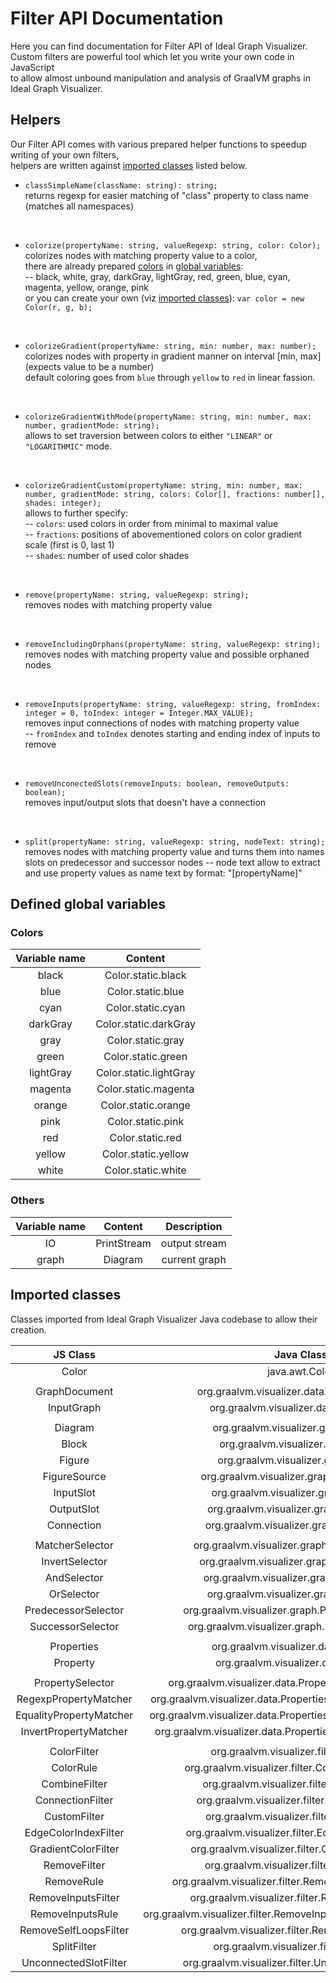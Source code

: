 # Filter API Documentation

Here you can find documentation for Filter API of Ideal Graph Visualizer.   
Custom filters are powerful tool which let you write your own code in JavaScript   
to allow almost unbound manipulation and analysis of GraalVM graphs in Ideal Graph Visualizer.

## Helpers

Our Filter API comes with various prepared helper functions to speedup writing of your own filters,   
helpers are written against [imported classes](#imported-classes) listed below.   
   
- `classSimpleName(className: string): string;`   
returns regexp for easier matching of "class" property to class name (matches all namespaces)<p>&nbsp;</p>
- `colorize(propertyName: string, valueRegexp: string, color: Color);`   
colorizes nodes with matching property value to a color,   
there are already prepared [colors](#global-colors) in [global variables](#global-variables):   
-- black, white, gray, darkGray, lightGray, red, green, blue, cyan, magenta, yellow, orange, pink   
or you can create your own (viz [imported classes](#imported-classes)): `var color = new Color(r, g, b);`<p>&nbsp;</p>
- `colorizeGradient(propertyName: string, min: number, max: number);`   
colorizes nodes with property in gradient manner on interval \[min, max\] (expects value to be a number)   
default coloring goes from `blue` through `yellow` to `red` in linear fassion.<p>&nbsp;</p>
- `colorizeGradientWithMode(propertyName: string, min: number, max: number, gradientMode: string);`   
allows to set traversion between colors to either `"LINEAR"` or `"LOGARITHMIC"` mode.<p>&nbsp;</p>
- `colorizeGradientCustom(propertyName: string, min: number, max: number, gradientMode: string, colors: Color[], fractions: number[], shades: integer);`   
allows to further specify:   
-- `colors`: used colors in order from minimal to maximal value   
-- `fractions`: positions of abovementioned colors on color gradient scale (first is 0, last 1)   
-- `shades`: number of used color shades<p>&nbsp;</p>
- `remove(propertyName: string, valueRegexp: string);`   
removes nodes with matching property value<p>&nbsp;</p>
- `removeIncludingOrphans(propertyName: string, valueRegexp: string);`   
removes nodes with matching property value and possible orphaned nodes<p>&nbsp;</p>
- `removeInputs(propertyName: string, valueRegexp: string, fromIndex: integer = 0, toIndex: integer = Integer.MAX_VALUE);`   
removes input connections of nodes with matching property value   
-- `fromIndex` and `toIndex` denotes starting and ending index of inputs to remove<p>&nbsp;</p>
- `removeUnconectedSlots(removeInputs: boolean, removeOutputs: boolean);`   
removes input/output slots that doesn't have a connection<p>&nbsp;</p>
- `split(propertyName: string, valueRegexp: string, nodeText: string);`   
removes nodes with matching property value and turns them into names slots on predecessor and successor nodes
-- node text allow to extract and use property values as name text by format: "[propertyName]"

## <a name=global-variables></a>Defined global variables

### <a name=global-colors></a>Colors

|Variable name|Content|
|:----:|:----:|
|black|Color.static.black|
|blue|Color.static.blue|
|cyan|Color.static.cyan|
|darkGray|Color.static.darkGray|
|gray|Color.static.gray|
|green|Color.static.green|
|lightGray|Color.static.lightGray|
|magenta|Color.static.magenta|
|orange|Color.static.orange|
|pink|Color.static.pink
|red|Color.static.red|
|yellow|Color.static.yellow|
|white|Color.static.white|

### <a name=global-others></a>Others

|Variable name|Content|Description|
|:----:|:----:|:----:|
|IO|PrintStream|output stream|
|graph|Diagram|current graph|

## <a name=imported-classes></a>Imported classes

Classes imported from Ideal Graph Visualizer Java codebase to allow their creation.   

|JS Class|Java Class|
|:----:|:----:|
|Color|java.awt.Color|
|||
|GraphDocument|org.graalvm.visualizer.data.GraphDocument|
|InputGraph|org.graalvm.visualizer.data.InputGraph|
|||
|Diagram|org.graalvm.visualizer.graph.Diagram|
|Block|org.graalvm.visualizer.graph.Block|
|Figure|org.graalvm.visualizer.graph.Figure|
|FigureSource|org.graalvm.visualizer.graph.FigureSource|
|InputSlot|org.graalvm.visualizer.graph.InputSlot|
|OutputSlot|org.graalvm.visualizer.graph.OutputSlot|
|Connection|org.graalvm.visualizer.graph.Connection|
|||
|MatcherSelector|org.graalvm.visualizer.graph.MatcherSelector|
|InvertSelector|org.graalvm.visualizer.graph.InvertSelector|
|AndSelector|org.graalvm.visualizer.graph.AndSelector|
|OrSelector|org.graalvm.visualizer.graph.OrSelector|
|PredecessorSelector|org.graalvm.visualizer.graph.PredecessorSelector|
|SuccessorSelector|org.graalvm.visualizer.graph.SuccessorSelector|
|||
|Properties|org.graalvm.visualizer.data.Properties|
|Property|org.graalvm.visualizer.data.Property|
|||
|PropertySelector|org.graalvm.visualizer.data.Properties$PropertySelector|
|RegexpPropertyMatcher|org.graalvm.visualizer.data.Properties$RegexpPropertyMatcher|
|EqualityPropertyMatcher|org.graalvm.visualizer.data.Properties$EqualityPropertyMatcher|
|InvertPropertyMatcher|org.graalvm.visualizer.data.Properties$InvertPropertyMatcher|
|||
|ColorFilter|org.graalvm.visualizer.filter.ColorFilter|
|ColorRule|org.graalvm.visualizer.filter.ColorFilter$ColorRule|
|CombineFilter|org.graalvm.visualizer.filter.CombineFilter|
|ConnectionFilter|org.graalvm.visualizer.filter.ConnectionFilter|
|CustomFilter|org.graalvm.visualizer.filter.CustomFilter|
|EdgeColorIndexFilter|org.graalvm.visualizer.filter.EdgeColorIndexFilter|
|GradientColorFilter|org.graalvm.visualizer.filter.GradientColorFilter|
|RemoveFilter|org.graalvm.visualizer.filter.RemoveFilter|
|RemoveRule|org.graalvm.visualizer.filter.RemoveFilter$RemoveRule|
|RemoveInputsFilter|org.graalvm.visualizer.filter.RemoveInputsFilter|
|RemoveInputsRule|org.graalvm.visualizer.filter.RemoveInputsFilter$RemoveInputsRule|
|RemoveSelfLoopsFilter|org.graalvm.visualizer.filter.RemoveSelfLoopsFilter|
|SplitFilter|org.graalvm.visualizer.filter.SplitFilter|
|UnconnectedSlotFilter|org.graalvm.visualizer.filter.UnconnectedSlotFilter|